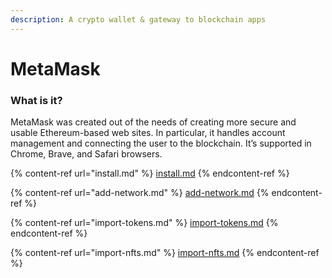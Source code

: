 ```yaml
---
description: A crypto wallet & gateway to blockchain apps
---
```


# MetaMask

### What is it? <a href="#what-is-it" id="what-is-it"></a>

MetaMask was created out of the needs of creating more secure and usable Ethereum-based web sites. In particular, it handles account management and connecting the user to the blockchain. It’s supported in Chrome, Brave, and Safari browsers.



{% content-ref url="install.md" %}
[install.md](install.md)
{% endcontent-ref %}

{% content-ref url="add-network.md" %}
[add-network.md](add-network.md)
{% endcontent-ref %}

{% content-ref url="import-tokens.md" %}
[import-tokens.md](import-tokens.md)
{% endcontent-ref %}

{% content-ref url="import-nfts.md" %}
[import-nfts.md](import-nfts.md)
{% endcontent-ref %}

